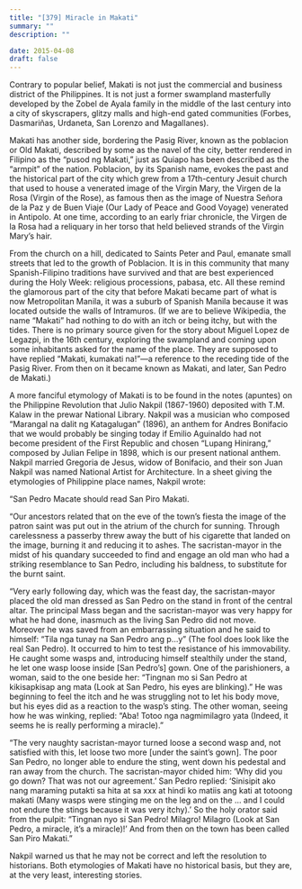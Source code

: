 ```yaml
---
title: "[379] Miracle in Makati"
summary: ""
description: ""

date: 2015-04-08
draft: false
---
```


Contrary to popular belief, Makati is not just the commercial and business district of the Philippines. It is not just a former swampland masterfully developed by the Zobel de Ayala family in the middle of the last century into a city of skyscrapers, glitzy malls and high-end gated communities (Forbes, Dasmariñas, Urdaneta, San Lorenzo and Magallanes).

Makati has another side, bordering the Pasig River, known as the poblacion or Old Makati, described by some as the navel of the city, better rendered in Filipino as the “pusod ng Makati,” just as Quiapo has been described as the “armpit” of the nation. Poblacion, by its Spanish name, evokes the past and the historical part of the city which grew from a 17th-century Jesuit church that used to house a venerated image of the Virgin Mary, the Virgen de la Rosa (Virgin of the Rose), as famous then as the image of Nuestra Señora de la Paz y de Buen Viaje (Our Lady of Peace and Good Voyage) venerated in Antipolo. At one time, according to an early friar chronicle, the Virgen de la Rosa had a reliquary in her torso that held believed strands of the Virgin Mary’s hair.

From the church on a hill, dedicated to Saints Peter and Paul, emanate small streets that led to the growth of Poblacion. It is in this community that many Spanish-Filipino traditions have survived and that are best experienced during the Holy Week: religious processions, pabasa, etc. All these remind the glamorous part of the city that before Makati became part of what is now Metropolitan Manila, it was a suburb of Spanish Manila because it was located outside the walls of Intramuros. (If we are to believe Wikipedia, the name “Makati” had nothing to do with an itch or being itchy, but with the tides. There is no primary source given for the story about Miguel Lopez de Legazpi, in the 16th century, exploring the swampland and coming upon some inhabitants asked for the name of the place. They are supposed to have replied “Makati, kumakati na!”—a reference to the receding tide of the Pasig River. From then on it became known as Makati, and later, San Pedro de Makati.)

A more fanciful etymology of Makati is to be found in the notes (apuntes) on the Philippine Revolution that Julio Nakpil (1867-1960) deposited with T.M. Kalaw in the prewar National Library. Nakpil was a musician who composed “Marangal na dalit ng Katagalugan” (1896), an anthem for Andres Bonifacio that we would probably be singing today if Emilio Aguinaldo had not become president of the First Republic and chosen “Lupang Hinirang,” composed by Julian Felipe in 1898, which is our present national anthem. Nakpil married Gregoria de Jesus, widow of Bonifacio, and their son Juan Nakpil was named National Artist for Architecture. In a sheet giving the etymologies of Philippine place names, Nakpil wrote:

“San Pedro Macate should read San Piro Makati.

“Our ancestors related that on the eve of the town’s fiesta the image of the patron saint was put out in the atrium of the church for sunning. Through carelessness a passerby threw away the butt of his cigarette that landed on the image, burning it and reducing it to ashes. The sacristan-mayor in the midst of his quandary succeeded to find and engage an old man who had a striking resemblance to San Pedro, including his baldness, to substitute for the burnt saint.

“Very early following day, which was the feast day, the sacristan-mayor placed the old man dressed as San Pedro on the stand in front of the central altar. The principal Mass began and the sacristan-mayor was very happy for what he had done, inasmuch as the living San Pedro did not move. Moreover he was saved from an embarrassing situation and he said to himself: “Tila nga tunay na San Pedro ang p…y” (The fool does look like the real San Pedro). It occurred to him to test the resistance of his immovability. He caught some wasps and, introducing himself stealthily under the stand, he let one wasp loose inside [San Pedro’s] gown. One of the parishioners, a woman, said to the one beside her: “Tingnan mo si San Pedro at kikisapkisap ang mata (Look at San Pedro, his eyes are blinking).” He was beginning to feel the itch and he was struggling not to let his body move, but his eyes did as a reaction to the wasp’s sting. The other woman, seeing how he was winking, replied: “Aba! Totoo nga nagmimilagro yata (Indeed, it seems he is really performing a miracle).”

“The very naughty sacristan-mayor turned loose a second wasp and, not satisfied with this, let loose two more [under the saint’s gown]. The poor San Pedro, no longer able to endure the sting, went down his pedestal and ran away from the church. The sacristan-mayor chided him: ‘Why did you go down? That was not our agreement.’ San Pedro replied: ‘Sinisipit ako nang maraming putakti sa hita at sa xxx at hindi ko matiis ang kati at totoong makati (Many wasps were stinging me on the leg and on the … and I could not endure the stings because it was very itchy).’ So the holy orator said from the pulpit: “Tingnan nyo si San Pedro! Milagro! Milagro (Look at San Pedro, a miracle, it’s a miracle)!’ And from then on the town has been called San Piro Makati.”

Nakpil warned us that he may not be correct and left the resolution to historians. Both etymologies of Makati have no historical basis, but they are, at the very least, interesting stories.
